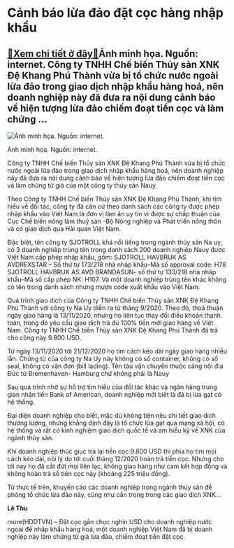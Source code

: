 Cảnh báo lừa đảo đặt cọc hàng nhập khẩu
=======================================

[:gift:Xem chi tiết ở đây:gift:](https://hddtvn.com/canh-bao-lua-dao-dat-coc-hang-nhap-khau/)Ảnh minh họa. Nguồn: internet. Công ty TNHH Chế biến Thủy sản XNK Đệ Khang Phú Thành vừa bị tổ chức nước ngoài lừa đảo trong giao dịch nhập khẩu hàng hoá, nên doanh nghiệp này đã đưa ra nội dung cảnh báo về hiện tượng lừa đảo chiếm đoạt tiền cọc và làm chứng …
--------------------------------------------------------------------------------------------------------------------------------------------------------------------------------------------------------------------------------------------------------------------





![Ảnh minh họa. Nguồn: internet.](https://hddtvn.com/wp-content/uploads/2021/01/2902_anh-1548494788512.gif "Ảnh minh họa. Nguồn: internet.")


Ảnh minh họa. Nguồn: internet.



Công ty TNHH Chế biến Thủy sản XNK Đệ Khang Phú Thành vừa bị tổ chức nước ngoài lừa đảo trong giao dịch nhập khẩu hàng hoá, nên doanh nghiệp này đã đưa ra nội dung cảnh báo về hiện tượng lừa đảo chiếm đoạt tiền cọc và làm chứng từ giả của một công ty thủy sản Nauy.


Theo Công ty TNHH Chế biến Thủy sản XNK Đệ Khang Phú Thành, khi tìm hiểu về đối tác, công ty đã căn cứ theo danh sách các công ty được phép nhập khẩu vào Viêt Nam là đơn vị làm ăn uy tín vì được sự chấp thuận của Cục Chế biến nông lâm thuỷ sản -Bộ Nông nghiệp và Phát triển nông thôn và có giao dịch qua Hải quan Việt Nam.


Đặc biệt, tên công ty SJOTROLL khá nổi tiếng trong ngành thủy sản Na uy, có 3 doanh nghiêp trùng tên trong danh sách 200 doanh nghiêp Nauy đươc Việt Nam cấp phép nhập khẩu, gồm: SJOTROLL HAVBRUK AS AVDREXSTAR – Số thứ tự 173/218 nhà nhâp khẩu–Mã số approval code: H78 SJOTROLL HAVBRUK AS AVD BRANDASUN- số thứ tự 133/218 nhà nhâp khẩu–Mã số cấp phép NK: H107. Và một doanh nghiệp trùng tên khác không có tên trong danh sách nhưng mượn code xuất khẩu vào Việt Nam.


Quá trình giao dịch của Công ty TNHH Chế biến Thủy sản XNK Đệ Khang Phú Thành với công ty Na Uy diễn ra từ tháng 9/2020. Theo đó, thoả thuận ngày giao hàng là 13/11/2020, nhưng họ liên tục thay đổi điều khoản thanh toán, trong đó yêu cầu giao dịch trả đủ 100% tiền mới giao hàng về Việt Nam. Công ty TNHH Chế biến Thủy sản XNK Đệ Khang Phú Thành đã trả cho công này 9.800 USD.


Từ ngày 13/11/2020 tới 21/12/2020 họ tìm cách kéo dài ngày giao hàng nhiều lần. Chứng từ của công ty Na Uy này không có số container, không có số seal, không có vận đơn (bill lading). Tên tàu vận chuyển thuộc cảng nội địa Đức từ Bremenhaven- Hamburg chứ không phải là Nauy


Sau quá trình nhờ sự hỗ trợ tìm hiểu của đối tác khác và ngân hàng trung gian nhận tiền Bank of American, doanh nghiệp mới biết là đã bị lừa gạt có hệ thống.


Đại diện doanh nghiệp cho biết, mặc dù không tiện nêu chi tiết giao dich thương lượng, nhưng khẳng định đây là tổ chức lừa gạt qua mạng xã hội, có hệ thống và rất có kinh nghiệm giao dịch quốc tế và am hiểu kỹ về XNK của ngành thủy sản.


Khi doanh nghiệp thúc giục trả lại tiền cọc 9.800 USD thì phía họ tìm mọi cách kéo dài, nói lý do tới cuối tháng 12/2020 hoàn trả tiền cọc. Nhưng cho tới nay họ đã cắt đứt mọi liên lạc, không giao hàng như cam kết hợp đồng và không hoàn trả số tiền cọc này (khoảng 225 triệu đồng).


Từ thực tế trên, khuyến cáo các doanh nghiêp trong ngành thủy sản đề phòng tổ chức lừa đảo này, cũng như cẩn trọng trong các giao dịch XNK…




**Lê Thu**



more(HDDTVN) – Đặt cọc gần chục nghìn USD cho doanh nghiệp nước ngoài để nhập khẩu hàng hoá, một doanh nghiệp Việt Nam đã bị doanh nghiệp này làm chứng từ giả lừa đảo, chiếm đoạt tiền đặt cọc.

